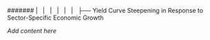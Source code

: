 ####### |   |   |   |   |   |   ├── Yield Curve Steepening in Response to Sector-Specific Economic Growth

*Add content here*